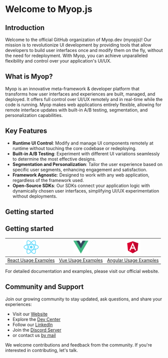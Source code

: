 # Welcome to Myop.js

## Introduction
Welcome to the official GitHub organization of Myop.dev (myopjs)! 
Our mission is to revolutionize UI development by providing tools that allow developers to build user interfaces once and modify them on the fly, without the need for redeployment. 
With Myop, you can achieve unparalleled flexibility and control over your application's UI/UX.

## What is Myop?
Myop is an innovative meta-framework & developer platform that transforms how user interfaces and experiences are built, managed, and deployed.
It offers full control over UI/UX remotely and in real-time while the code is running.
Myop makes web applications entirely flexible, allowing for remote interface updates with built-in A/B testing, segmentation, and personalization capabilities.

## Key Features
 - **Runtime UI Control**: Modify and manage UI components remotely at runtime without touching the core codebase or redeploying.
 - **Built-in A/B Testing**: Experiment with different UI variations seamlessly to determine the most effective designs.
 - **Segmentation and Personalization**: Tailor the user experience based on specific user segments, enhancing engagement and satisfaction.
 - **Framework Agnostic**: Designed to work with any web application, regardless of the framework used.
 - **Open-Source SDKs**: Our SDKs connect your application logic with dynamically chosen user interfaces, simplifying UI/UX experimentation without deployments.

## Getting started
## Getting started

| [<img src="docs/images/react.png" width="48">](https://docs.myop.dev) | [<img src="docs/images/vue.png" width="48">](https://docs.myop.dev) | [<img src="docs/images/angular.png" width="48">](https://docs.myop.dev) |
|:--:|:--:|:--:|
| [React Usage Examples](https://docs.myop.dev) | [Vue Usage Examples](https://docs.myop.dev) | [Angular Usage Examples](https://docs.myop.dev) |

For detailed documentation and examples, please visit our official website.

## Community and Support
Join our growing community to stay updated, ask questions, and share your experiences:

- Visit our [Website](https://www.myop.dev)
- Explore the [Dev Center](https://docs.myop.dev)
- Follow our [LinkedIn](https://www.linkedin.com/company/myop-dev)
- Join the [Discord Server](https://discord.com/invite/vxgD7AyXhM)
- or contact us [by mail](mailto://contact@myop.dev)

We welcome contributions and feedback from the community.
If you're interested in contributing, let's talk.
